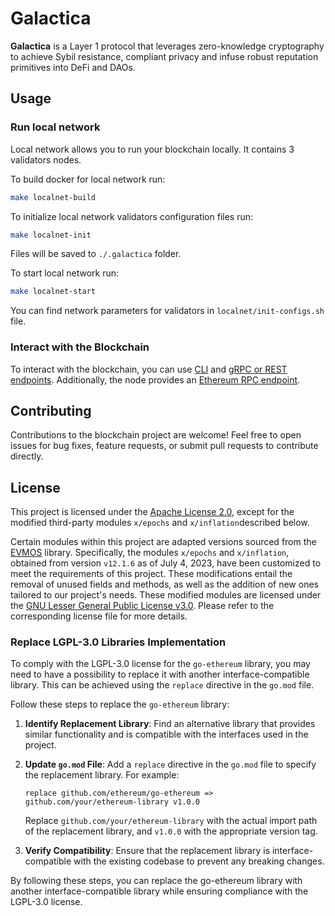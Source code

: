 # Galactica

**Galactica** is a Layer 1 protocol that leverages zero-knowledge cryptography to achieve Sybil resistance,
compliant privacy and infuse robust reputation primitives into DeFi and DAOs.

## Usage

### Run local network

Local network allows you to run your blockchain locally. It contains 3 validators nodes.

To build docker for local network run:

```sh
make localnet-build
```

To initialize local network validators configuration files run:

```sh
make localnet-init
```

Files will be saved to `./.galactica` folder.

To start local network run:

```sh
make localnet-start
```

You can find network parameters for validators in `localnet/init-configs.sh` file.

### Interact with the Blockchain

To interact with the blockchain, you can use [CLI](https://docs.cosmos.network/v0.50/learn/advanced/cli)
and [gRPC or REST endpoints](https://docs.cosmos.network/v0.50/learn/advanced/grpc_rest). Additionally, the node
provides an [Ethereum RPC endpoint](https://ethereum.org/en/developers/docs/apis/json-rpc).

## Contributing

Contributions to the blockchain project are welcome! Feel free to open issues for bug fixes, feature requests, or submit
pull requests to contribute directly.

## License

This project is licensed under the [Apache License 2.0](LICENSE), except for the modified third-party modules `x/epochs`
and `x/inflation`described below.

Certain modules within this project are adapted versions sourced from
the [EVMOS](https://github.com/evmos/evmos/tree/v12.1.6) library. Specifically, the modules `x/epochs`
and `x/inflation`, obtained from version `v12.1.6` as of July 4, 2023, have been customized to meet the requirements of
this project. These modifications entail the removal of unused fields and methods, as well as the addition of new ones
tailored to our project's needs. These modified modules are licensed under
the [GNU Lesser General Public License v3.0](COPYING.LESSER). Please refer to the corresponding license file for more
details.

### Replace LGPL-3.0 Libraries Implementation

To comply with the LGPL-3.0 license for the `go-ethereum` library, you may need to have a possibility to replace it with
another interface-compatible library. This can be achieved using the `replace` directive in the `go.mod` file.

Follow these steps to replace the `go-ethereum` library:

1. **Identify Replacement Library**: Find an alternative library that provides similar functionality and is compatible
   with the interfaces used in the project.

2. **Update `go.mod` File**: Add a `replace` directive in the `go.mod` file to specify the replacement library. For
   example:

   ```
   replace github.com/ethereum/go-ethereum => github.com/your/ethereum-library v1.0.0
   ```

   Replace `github.com/your/ethereum-library` with the actual import path of the replacement library, and `v1.0.0` with
   the appropriate version tag.

3. **Verify Compatibility**: Ensure that the replacement library is interface-compatible with the existing codebase to
   prevent any breaking changes.

By following these steps, you can replace the go-ethereum library with another interface-compatible library while
ensuring compliance with the LGPL-3.0 license.
